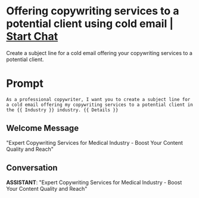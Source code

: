 

#  Offering copywriting services to a potential client using cold email | [Start Chat](https://gptcall.net/chat.html?data=%7B%22contact%22%3A%7B%22id%22%3A%22nrfD-7DE1Ti5uTnbDxngO%22%2C%22flow%22%3Atrue%7D%7D)
Create a subject line for a cold email offering your copywriting services to a potential client.



# Prompt

```
As a professional copywriter, I want you to create a subject line for a cold email offering my copywriting services to a potential client in the {{ Industry }} industry. {{ Details }}

```

## Welcome Message
"Expert Copywriting Services for Medical Industry - Boost Your Content Quality and Reach"

## Conversation

**ASSISTANT**: "Expert Copywriting Services for Medical Industry - Boost Your Content Quality and Reach"

